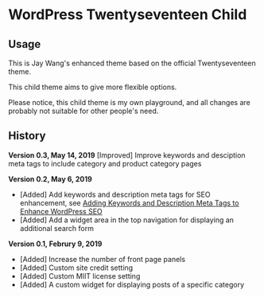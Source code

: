 WordPress Twentyseventeen Child
=======

## Usage

This is Jay Wang's enhanced theme based on the official Twentyseventeen theme.

This child theme aims to give more flexible options.

Please notice, this child theme is my own playground, and all changes are probably not suitable for other people's need.

## History

**Version 0.3, May 14, 2019**
[Improved] Improve keywords and desciption meta tags to include category and product category pages

**Version 0.2, May 6, 2019**
* [Added] Add keywords and description meta tags for SEO enhancement, see [Adding Keywords and Description Meta Tags to Enhance WordPress SEO](https://jaywang.info/adding-keywords-and-description-meta-tags-to-enhance-wordpress-seo/)
* [Added] Add a widget area in the top navigation for displaying an additional search form

**Version 0.1, Februry 9, 2019**

* [Added] Increase the number of front page panels
* [Added] Custom site credit setting
* [Added] Custom MIIT license setting
* [Added] A custom widget for displaying posts of a specific category
